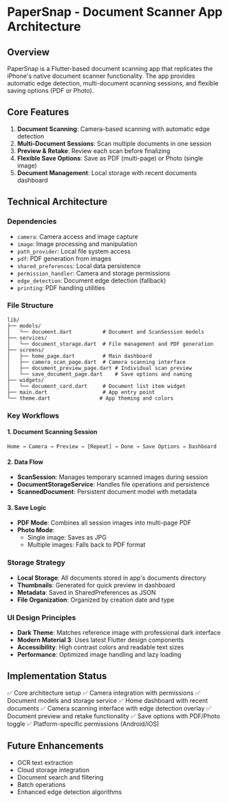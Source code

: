 # PaperSnap - Document Scanner App Architecture

## Overview
PaperSnap is a Flutter-based document scanning app that replicates the iPhone's native document scanner functionality. The app provides automatic edge detection, multi-document scanning sessions, and flexible saving options (PDF or Photo).

## Core Features
1. **Document Scanning**: Camera-based scanning with automatic edge detection
2. **Multi-Document Sessions**: Scan multiple documents in one session
3. **Preview & Retake**: Review each scan before finalizing
4. **Flexible Save Options**: Save as PDF (multi-page) or Photo (single image)
5. **Document Management**: Local storage with recent documents dashboard

## Technical Architecture

### Dependencies
- `camera`: Camera access and image capture
- `image`: Image processing and manipulation
- `path_provider`: Local file system access
- `pdf`: PDF generation from images
- `shared_preferences`: Local data persistence
- `permission_handler`: Camera and storage permissions
- `edge_detection`: Document edge detection (fallback)
- `printing`: PDF handling utilities

### File Structure
```
lib/
├── models/
│   └── document.dart          # Document and ScanSession models
├── services/
│   └── document_storage.dart  # File management and PDF generation
├── screens/
│   ├── home_page.dart         # Main dashboard
│   ├── camera_scan_page.dart  # Camera scanning interface
│   ├── document_preview_page.dart # Individual scan preview
│   └── save_document_page.dart    # Save options and naming
├── widgets/
│   └── document_card.dart     # Document list item widget
├── main.dart                  # App entry point
└── theme.dart                # App theming and colors
```

### Key Workflows

#### 1. Document Scanning Session
```
Home → Camera → Preview → [Repeat] → Done → Save Options → Dashboard
```

#### 2. Data Flow
- **ScanSession**: Manages temporary scanned images during session
- **DocumentStorageService**: Handles file operations and persistence
- **ScannedDocument**: Persistent document model with metadata

#### 3. Save Logic
- **PDF Mode**: Combines all session images into multi-page PDF
- **Photo Mode**: 
  - Single image: Saves as JPG
  - Multiple images: Falls back to PDF format

### Storage Strategy
- **Local Storage**: All documents stored in app's documents directory
- **Thumbnails**: Generated for quick preview in dashboard
- **Metadata**: Saved in SharedPreferences as JSON
- **File Organization**: Organized by creation date and type

### UI Design Principles
- **Dark Theme**: Matches reference image with professional dark interface
- **Modern Material 3**: Uses latest Flutter design components
- **Accessibility**: High contrast colors and readable text sizes
- **Performance**: Optimized image handling and lazy loading

## Implementation Status
✅ Core architecture setup
✅ Camera integration with permissions
✅ Document models and storage service
✅ Home dashboard with recent documents
✅ Camera scanning interface with edge detection overlay
✅ Document preview and retake functionality
✅ Save options with PDF/Photo toggle
✅ Platform-specific permissions (Android/iOS)

## Future Enhancements
- OCR text extraction
- Cloud storage integration
- Document search and filtering
- Batch operations
- Enhanced edge detection algorithms